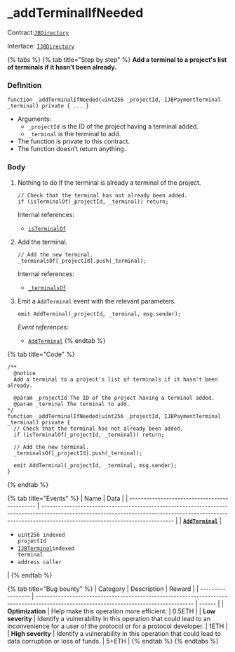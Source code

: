 # \_addTerminalIfNeeded

Contract:[`JBDirectory`](../)​‌

Interface: [`IJBDirectory`](../../../interfaces/ijbdirectory.md)

{% tabs %}
{% tab title="Step by step" %}
**Add a terminal to a project's list of terminals if it hasn't been already.**

### Definition

```solidity
function _addTerminalIfNeeded(uint256 _projectId, IJBPaymentTerminal _terminal) private { ... }
```

* Arguments:
  * `_projectId` is the ID of the project having a terminal added.
  * `_terminal` is the terminal to add.
* The function is private to this contract.
* The function doesn't return anything.

### Body

1.  Nothing to do if the terminal is already a terminal of the project.

    ```solidity
    // Check that the terminal has not already been added.
    if (isTerminalOf(_projectId, _terminal)) return;
    ```

    Internal references:

    * [`isTerminalOf`](../read/isterminalof.md)
2.  Add the terminal.

    ```solidity
    // Add the new terminal.
    _terminalsOf[_projectId].push(_terminal);
    ```

    Internal references:

    * [`_terminalsOf`](../properties/\_terminalsof.md)
3.  Emit a `AddTerminal` event with the relevant parameters.

    ```solidity
    emit AddTerminal(_projectId, _terminal, msg.sender);
    ```

    _Event references:_

    * [`AddTerminal`](../events/addterminal.md)
{% endtab %}

{% tab title="Code" %}
```solidity
/** 
  @notice 
  Add a terminal to a project's list of terminals if it hasn't been already.

  @param _projectId The ID of the project having a terminal added.
  @param _terminal The terminal to add.
*/
function _addTerminalIfNeeded(uint256 _projectId, IJBPaymentTerminal _terminal) private {
  // Check that the terminal has not already been added.
  if (isTerminalOf(_projectId, _terminal)) return;

  // Add the new terminal.
  _terminalsOf[_projectId].push(_terminal);

  emit AddTerminal(_projectId, _terminal, msg.sender);
}
```
{% endtab %}

{% tab title="Events" %}
| Name                                          | Data                                                                                                                                                                                                        |
| --------------------------------------------- | ----------------------------------------------------------------------------------------------------------------------------------------------------------------------------------------------------------- |
| [**`AddTerminal`**](../events/addterminal.md) | <ul><li><code>uint256 indexed projectId</code></li><li><a href="../../../interfaces/ijbterminal.md"><code>IJBTerminal</code></a><code>indexed terminal</code></li><li><code>address caller</code></li></ul> |
{% endtab %}

{% tab title="Bug bounty" %}
| Category          | Description                                                                                                                            | Reward |
| ----------------- | -------------------------------------------------------------------------------------------------------------------------------------- | ------ |
| **Optimization**  | Help make this operation more efficient.                                                                                               | 0.5ETH |
| **Low severity**  | Identify a vulnerability in this operation that could lead to an inconvenience for a user of the protocol or for a protocol developer. | 1ETH   |
| **High severity** | Identify a vulnerability in this operation that could lead to data corruption or loss of funds.                                        | 5+ETH  |
{% endtab %}
{% endtabs %}
